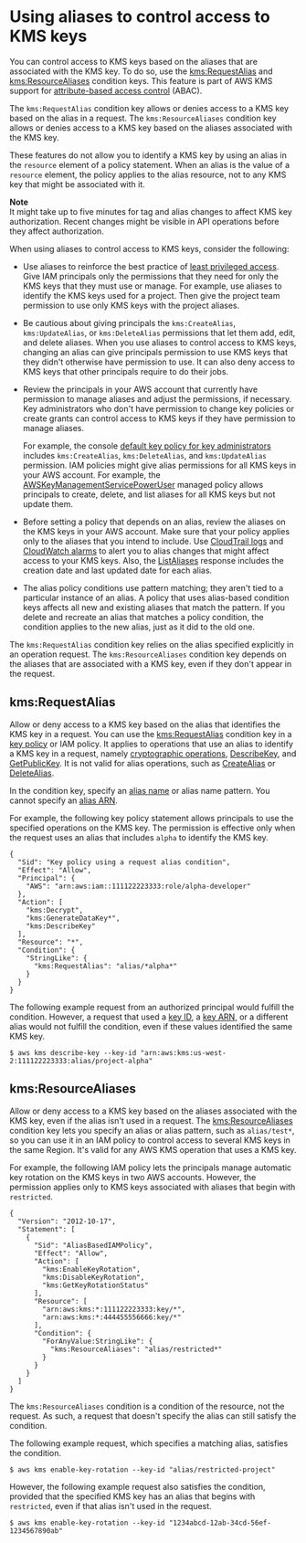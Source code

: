 # Using aliases to control access to KMS keys<a name="alias-authorization"></a>

You can control access to KMS keys based on the aliases that are associated with the KMS key\. To do so, use the [kms:RequestAlias](policy-conditions.md#conditions-kms-request-alias) and [kms:ResourceAliases](policy-conditions.md#conditions-kms-resource-aliases) condition keys\. This feature is part of AWS KMS support for [attribute\-based access control](abac.md) \(ABAC\)\.

The `kms:RequestAlias` condition key allows or denies access to a KMS key based on the alias in a request\. The `kms:ResourceAliases` condition key allows or denies access to a KMS key based on the aliases associated with the KMS key\. 

These features do not allow you to identify a KMS key by using an alias in the `resource` element of a policy statement\. When an alias is the value of a `resource` element, the policy applies to the alias resource, not to any KMS key that might be associated with it\.

**Note**  
It might take up to five minutes for tag and alias changes to affect KMS key authorization\. Recent changes might be visible in API operations before they affect authorization\.

When using aliases to control access to KMS keys, consider the following:
+ Use aliases to reinforce the best practice of [least privileged access](iam-policies-best-practices.md)\. Give IAM principals only the permissions that they need for only the KMS keys that they must use or manage\. For example, use aliases to identify the KMS keys used for a project\. Then give the project team permission to use only KMS keys with the project aliases\. 
+ Be cautious about giving principals the `kms:CreateAlias`, `kms:UpdateAlias`, or `kms:DeleteAlias` permissions that let them add, edit, and delete aliases\. When you use aliases to control access to KMS keys, changing an alias can give principals permission to use KMS keys that they didn't otherwise have permission to use\. It can also deny access to KMS keys that other principals require to do their jobs\. 
+ Review the principals in your AWS account that currently have permission to manage aliases and adjust the permissions, if necessary\. Key administrators who don't have permission to change key policies or create grants can control access to KMS keys if they have permission to manage aliases\. 

  For example, the console [default key policy for key administrators](key-policy-default.md#key-policy-default-allow-administrators) includes `kms:CreateAlias`, `kms:DeleteAlias`, and `kms:UpdateAlias` permission\. IAM policies might give alias permissions for all KMS keys in your AWS account\. For example, the [AWSKeyManagementServicePowerUser](https://console.aws.amazon.com/iam/home#policies/arn:aws:iam::aws:policy/AWSKeyManagementServicePowerUser) managed policy allows principals to create, delete, and list aliases for all KMS keys but not update them\.
+ Before setting a policy that depends on an alias, review the aliases on the KMS keys in your AWS account\. Make sure that your policy applies only to the aliases that you intend to include\. Use [CloudTrail logs](alias-ct.md) and [CloudWatch alarms](monitoring-cloudwatch.md) to alert you to alias changes that might affect access to your KMS keys\. Also, the [ListAliases](https://docs.aws.amazon.com/kms/latest/APIReference/API_ListAliases.html) response includes the creation date and last updated date for each alias\.
+ The alias policy conditions use pattern matching; they aren't tied to a particular instance of an alias\. A policy that uses alias\-based condition keys affects all new and existing aliases that match the pattern\. If you delete and recreate an alias that matches a policy condition, the condition applies to the new alias, just as it did to the old one\. 

The `kms:RequestAlias` condition key relies on the alias specified explicitly in an operation request\. The `kms:ResourceAliases` condition key depends on the aliases that are associated with a KMS key, even if they don't appear in the request\.

## kms:RequestAlias<a name="alias-auth-request-alias"></a>

Allow or deny access to a KMS key based on the alias that identifies the KMS key in a request\. You can use the [kms:RequestAlias](policy-conditions.md#conditions-kms-request-alias) condition key in a [key policy](key-policies.md) or IAM policy\. It applies to operations that use an alias to identify a KMS key in a request, namely [cryptographic operations](concepts.md#cryptographic-operations), [DescribeKey](https://docs.aws.amazon.com/kms/latest/APIReference/API_DescribeKey.html), and [GetPublicKey](https://docs.aws.amazon.com/kms/latest/APIReference/API_GetPublicKey.html)\. It is not valid for alias operations, such as [CreateAlias](https://docs.aws.amazon.com/kms/latest/APIReference/API_CreateAlias.html) or [DeleteAlias](https://docs.aws.amazon.com/kms/latest/APIReference/API_DeleteAlias.html)\.

In the condition key, specify an [alias name](concepts.md#key-id-alias-name) or alias name pattern\. You cannot specify an [alias ARN](concepts.md#key-id-alias-ARN)\.

For example, the following key policy statement allows principals to use the specified operations on the KMS key\. The permission is effective only when the request uses an alias that includes `alpha` to identify the KMS key\.

```
{
  "Sid": "Key policy using a request alias condition",
  "Effect": "Allow",
  "Principal": {
    "AWS": "arn:aws:iam::111122223333:role/alpha-developer"
  },
  "Action": [
    "kms:Decrypt",
    "kms:GenerateDataKey*",
    "kms:DescribeKey"
  ],
  "Resource": "*",
  "Condition": {
    "StringLike": {
      "kms:RequestAlias": "alias/*alpha*"
    }
  }
}
```

The following example request from an authorized principal would fulfill the condition\. However, a request that used a [key ID](concepts.md#key-id-key-id), a [key ARN](concepts.md#key-id-key-ARN), or a different alias would not fulfill the condition, even if these values identified the same KMS key\.

```
$ aws kms describe-key --key-id "arn:aws:kms:us-west-2:111122223333:alias/project-alpha"
```

## kms:ResourceAliases<a name="alias-auth-resource-aliases"></a>

Allow or deny access to a KMS key based on the aliases associated with the KMS key, even if the alias isn't used in a request\. The [kms:ResourceAliases](policy-conditions.md#conditions-kms-resource-aliases) condition key lets you specify an alias or alias pattern, such as `alias/test*`, so you can use it in an IAM policy to control access to several KMS keys in the same Region\. It's valid for any AWS KMS operation that uses a KMS key\. 

For example, the following IAM policy lets the principals manage automatic key rotation on the KMS keys in two AWS accounts\. However, the permission applies only to KMS keys associated with aliases that begin with `restricted`\.

```
{
  "Version": "2012-10-17",
  "Statement": [
    {
      "Sid": "AliasBasedIAMPolicy",
      "Effect": "Allow",
      "Action": [
        "kms:EnableKeyRotation",
        "kms:DisableKeyRotation",
        "kms:GetKeyRotationStatus"
      ],
      "Resource": [
        "arn:aws:kms:*:111122223333:key/*",
        "arn:aws:kms:*:444455556666:key/*"
      ],
      "Condition": {
        "ForAnyValue:StringLike": {
          "kms:ResourceAliases": "alias/restricted*"
        }
      }
    }
  ]
}
```

The `kms:ResourceAliases` condition is a condition of the resource, not the request\. As such, a request that doesn't specify the alias can still satisfy the condition\.

The following example request, which specifies a matching alias, satisfies the condition\.

```
$ aws kms enable-key-rotation --key-id "alias/restricted-project"
```

However, the following example request also satisfies the condition, provided that the specified KMS key has an alias that begins with `restricted`, even if that alias isn't used in the request\.

```
$ aws kms enable-key-rotation --key-id "1234abcd-12ab-34cd-56ef-1234567890ab"
```